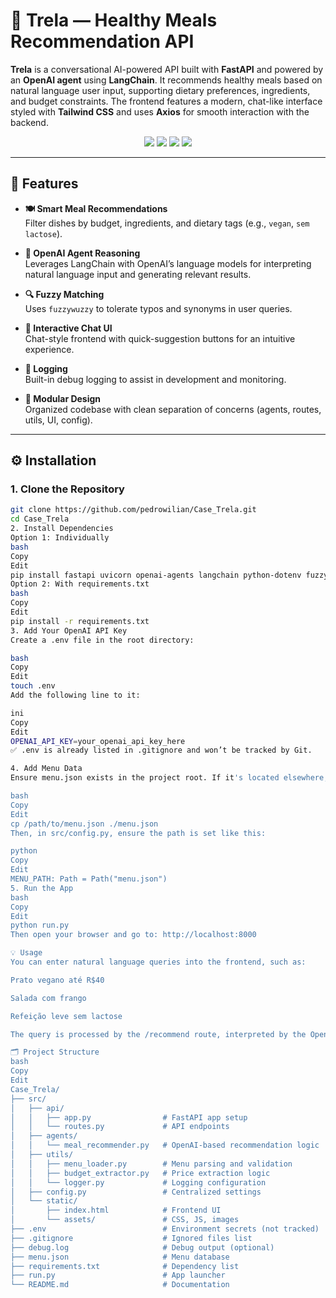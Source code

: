 # 🥗 Trela — Healthy Meals Recommendation API

**Trela** is a conversational AI-powered API built with **FastAPI** and powered by an **OpenAI agent** using **LangChain**. It recommends healthy meals based on natural language user input, supporting dietary preferences, ingredients, and budget constraints. The frontend features a modern, chat-like interface styled with **Tailwind CSS** and uses **Axios** for smooth interaction with the backend.

<div align="center">
  <img src="https://img.shields.io/badge/FastAPI-API-green" />
  <img src="https://img.shields.io/badge/OpenAI-Agent-purple" />
  <img src="https://img.shields.io/badge/LangChain-Reasoning-blue" />
  <img src="https://img.shields.io/badge/TailwindCSS-UI-lightblue" />
</div>

---

## 🚀 Features

- **🍽 Smart Meal Recommendations**  
  Filter dishes by budget, ingredients, and dietary tags (e.g., `vegan`, `sem lactose`).

- **🤖 OpenAI Agent Reasoning**  
  Leverages LangChain with OpenAI’s language models for interpreting natural language input and generating relevant results.

- **🔍 Fuzzy Matching**  
  Uses `fuzzywuzzy` to tolerate typos and synonyms in user queries.

- **💬 Interactive Chat UI**  
  Chat-style frontend with quick-suggestion buttons for an intuitive experience.

- **📜 Logging**  
  Built-in debug logging to assist in development and monitoring.

- **🧱 Modular Design**  
  Organized codebase with clean separation of concerns (agents, routes, utils, UI, config).

---

## ⚙️ Installation

### 1. Clone the Repository

```bash
git clone https://github.com/pedrowilian/Case_Trela.git
cd Case_Trela
2. Install Dependencies
Option 1: Individually
bash
Copy
Edit
pip install fastapi uvicorn openai-agents langchain python-dotenv fuzzywuzzy python-Levenshtein pydantic nest_asyncio pyngrok
Option 2: With requirements.txt
bash
Copy
Edit
pip install -r requirements.txt
3. Add Your OpenAI API Key
Create a .env file in the root directory:

bash
Copy
Edit
touch .env
Add the following line to it:

ini
Copy
Edit
OPENAI_API_KEY=your_openai_api_key_here
✅ .env is already listed in .gitignore and won’t be tracked by Git.

4. Add Menu Data
Ensure menu.json exists in the project root. If it's located elsewhere, copy it:

bash
Copy
Edit
cp /path/to/menu.json ./menu.json
Then, in src/config.py, ensure the path is set like this:

python
Copy
Edit
MENU_PATH: Path = Path("menu.json")
5. Run the App
bash
Copy
Edit
python run.py
Then open your browser and go to: http://localhost:8000

💡 Usage
You can enter natural language queries into the frontend, such as:

Prato vegano até R$40

Salada com frango

Refeição leve sem lactose

The query is processed by the /recommend route, interpreted by the OpenAI agent using LangChain, and returns matching meal options from menu.json.

🗂 Project Structure
bash
Copy
Edit
Case_Trela/
├── src/
│   ├── api/
│   │   ├── app.py                # FastAPI app setup
│   │   └── routes.py             # API endpoints
│   ├── agents/
│   │   └── meal_recommender.py   # OpenAI-based recommendation logic
│   ├── utils/
│   │   ├── menu_loader.py        # Menu parsing and validation
│   │   ├── budget_extractor.py   # Price extraction logic
│   │   └── logger.py             # Logging configuration
│   ├── config.py                 # Centralized settings
│   └── static/
│       ├── index.html            # Frontend UI
│       └── assets/               # CSS, JS, images
├── .env                          # Environment secrets (not tracked)
├── .gitignore                    # Ignored files list
├── debug.log                     # Debug output (optional)
├── menu.json                     # Menu database
├── requirements.txt              # Dependency list
├── run.py                        # App launcher
└── README.md                     # Documentation
